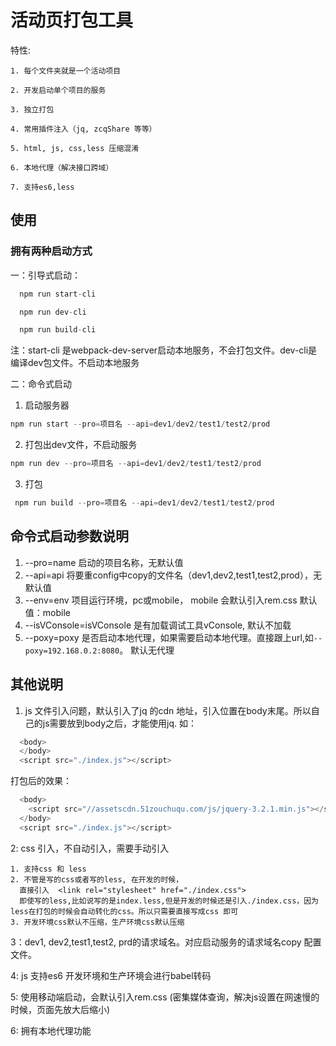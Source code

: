# 活动页打包工具
  特性:

    1. 每个文件夹就是一个活动项目

    2. 开发启动单个项目的服务

    3. 独立打包

    4. 常用插件注入（jq, zcqShare 等等）

    5. html, js, css,less 压缩混淆

    6. 本地代理（解决接口跨域）

    7. 支持es6,less

## 使用

  ### 拥有两种启动方式
  一：引导式启动：
  
  ```js
    npm run start-cli

    npm run dev-cli 

    npm run build-cli
  ```
  注：start-cli 是webpack-dev-server启动本地服务，不会打包文件。dev-cli是编译dev包文件。不启动本地服务

  二：命令式启动

  1. 启动服务器
  ```js
  npm run start --pro=项目名 --api=dev1/dev2/test1/test2/prod
  ```

  2. 打包出dev文件，不启动服务
  ```js
  npm run dev --pro=项目名 --api=dev1/dev2/test1/test2/prod
  ```
  
  3. 打包
  ```js
   npm run build --pro=项目名 --api=dev1/dev2/test1/test2/prod
  ```

## 命令式启动参数说明
  1. --pro=name 启动的项目名称，无默认值
  2. --api=api  将要重config中copy的文件名（dev1,dev2,test1,test2,prod），无默认值
  3. --env=env  项目运行环境，pc或mobile， mobile 会默认引入rem.css 默认值：mobile
  4. --isVConsole=isVConsole 是有加载调试工具vConsole, 默认不加载
  5. --poxy=poxy 是否启动本地代理，如果需要启动本地代理。直接跟上url,如```--poxy=192.168.0.2:8080```。 默认无代理


## 其他说明

  1. js 文件引入问题，默认引入了jq 的cdn 地址，引入位置在body末尾。所以自己的js需要放到body之后，才能使用jq.
    如： 

  ```js
    <body>
    </body>
    <script src="./index.js"></script>
  ```
    
  打包后的效果：

  ```js
    <body>
      <script src="//assetscdn.51zouchuqu.com/js/jquery-3.2.1.min.js"></script>
    </body>
    <script src="./index.js"></script>
  ```

  2: css 引入，不自动引入，需要手动引入
  
    1. 支持css 和 less
    2. 不管是写的css或者写的less, 在开发的时候，
      直接引入  <link rel="stylesheet" href="./index.css">
      即使写的less,比如说写的是index.less,但是开发的时候还是引入./index.css，因为less在打包的时候会自动转化的css。所以只需要直接写成css 即可
    3. 开发环境css默认不压缩，生产环境css默认压缩

  3：dev1, dev2,test1,test2, prd的请求域名。对应启动服务的请求域名copy 配置文件。

  4: js 支持es6 开发环境和生产环境会进行babel转码

  5: 使用移动端启动，会默认引入rem.css (密集媒体查询，解决js设置在网速慢的时候，页面先放大后缩小)

  6: 拥有本地代理功能

